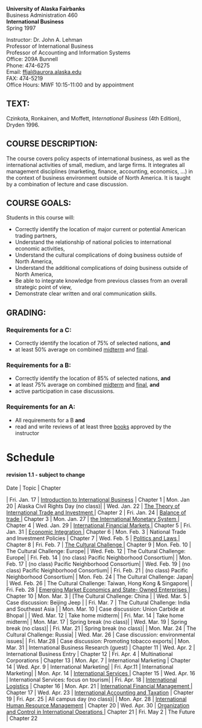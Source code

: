 **University of Alaska Fairbanks**  
Business Administration 460  
**International Business**  
Spring 1997

Instructor: Dr. John A. Lehman  
Professor of International Business  
Professor of Accounting and Information Systems  
Office: 209A Bunnell  
Phone: 474-6275  
Email: ffjal@aurora.alaska.edu  
FAX: 474-5219  
Office Hours: MWF 10:15-11:00 and by appointment

## TEXT:

Czinkota, Ronkainen, and Moffett, _International Business_ (4th Edition),
Dryden 1996.

## COURSE DESCRIPTION:

The course covers policy aspects of international business, as well as the
international activities of small, medium, and large firms. It integrates all
management disciplines (marketing, finance, accounting, economics, ...) in the
context of business environment outside of North America. It is taught by a
combination of lecture and case discussion.

## COURSE GOALS:

Students in this course will:

  * Correctly identify the location of major current or potential American trading partners,
  * Understand the relationship of national policies to international economic activities,
  * Understand the cultural complications of doing business outside of North America,
  * Understand the additional complications of doing business outside of North America,
  * Be able to integrate knowledge from previous classes from an overall strategic point of view,
  * Demonstrate clear written and oral communication skills. 

## GRADING:

### Requirements for a C:

  * Correctly identify the location of 75% of selected nations, **and**
  * at least 50% average on combined [midterm](ba460/midterm.html) and [final](ba460/final.html). 

### Requirements for a B:

  * Correctly identify the location of 85% of selected nations, **and**
  * at least 75% average on combined [midterm](ba460/midterm.html) and [final](ba460/final.html), **and**
  * active participation in case discussions. 

### Requirements for an A:

  * All requirements for a B **and**
  * read and write reviews of at least three [books](ba460/IB-books.html) approved by the instructor 

# Schedule

####  revision 1.1 - subject to change

Date | Topic | Chapter

|  Fri. Jan. 17 | [Introduction to International Business](ba460/intro.html) |
Chapter 1 |  Mon. Jan 20 | Alaska Civil Rights Day (no class)|  |  Wed. Jan.
22 | [The Theory of International Trade and Investment ](ba460/trade.html)|
Chapter 2 |  Fri. Jan. 24 | [Balance of trade ](ba460/BOP.html)| Chapter 3 |
Mon. Jan. 27 | [the International Monetary System ](ba460/IMF.html)| Chapter 4
|  Wed. Jan. 29 | [International Financial Markets ](ba460/fin-mkt.html)|
Chapter 5 |  Fri. Jan. 31 | [Economic Integration ](ba460/econ-int.html)|
Chapter 6 |  Mon. Feb. 3 | National Trade and Investment Policies | Chapter 7
|  Wed. Feb. 5 | [Politics and Laws ](ba460/politics.html)| Chapter 8 |  Fri.
Feb. 7 | [The Cultural Challenge ](ba460/cultural.html)| Chapter 9 |  Mon.
Feb. 10 | The Cultural Challenge: Europe|  |  Wed. Feb. 12 |  The Cultural
Challenge: Europe|  |  Fri. Feb. 14 | (no class) Pacific Neighborhood
Consortium|  |  Mon. Feb. 17 | (no class) Pacific Neighborhood Consortium|  |
Wed. Feb. 19 | (no class) Pacific Neighborhood Consortium|  |  Fri. Feb. 21 |
(no class) Pacific Neighborhood Consortium|  |  Mon. Feb. 24 |  The Cultural
Challenge: Japan|  |  Wed. Feb. 26 |  The Cultural Challenge: Taiwan, Hong
Kong & Singapore|  |  Fri. Feb. 28 |  [Emerging Market Economics and State-
Owned Enterprises ](ba460/state-owned.html)| Chapter 10 |  Mon. Mar. 3 | [The
Cultural Challenge: China |  |  Wed. Mar. 5 |  Case discussion: Beijing Jeep |
|  Fri. Mar. 7 |  The Cultural Challenge: India and Southeast Asia |  |  Mon.
Mar. 10 |  Case discussion: Union Carbide at Bhopal |  |  Wed. Mar. 12 | Take
home midterm|  |  Fri. Mar. 14 | Take home midterm|  |  Mon. Mar. 17 | Spring
break (no class)|  |  Wed. Mar. 19 | Spring break (no class)|  |  Fri. Mar. 21
| Spring break (no class)|  |  Mon. Mar. 24 | The Cultural Challenge: Russia|
|  Wed. Mar. 26 | Case discussion: environmental issues|  |  Fri. Mar.28 |
Case discussion: Promoting tobacco exports|  |  Mon. Mar. 31 | International
Business Research (guest) | Chapter 11 |  Wed. Apr. 2 | International Business
Entry | Chapter 12 |  Fri. Apr. 4 | Multinational Corporations | Chapter 13 |
Mon. Apr. 7 | International Marketing | Chapter 14 |  Wed. Apr. 9 |
International Marketing|  |  Fri. Apr.11 | International Marketing|  |  Mon.
Apr. 14 | [International Services ](ba460/service.html) | Chapter 15 |  Wed.
Apr. 16 | International Services: focus on tourism|  |  Fri. Apr. 18 |
[International Logistics](ba460/logistics.html) | Chapter 16 |  Mon. Apr. 21 |
[International Financial Management ](ba460/finance.html)| Chapter 17 |  Wed.
Apr. 23 | [International Accounting and Taxation](ba460/accounting.html) |
Chapter 19 |  Fri. Apr. 25 | All campus day (no class)|  |  Mon. Apr. 28 |
[International Human Resource Management](ba460/HRM.html) | Chapter 20 |  Wed.
Apr. 30 | [Organization and Control in International Operations
](ba460/org.html)| Chapter 21 |  Fri. May 2 | The Future | Chapter 22

